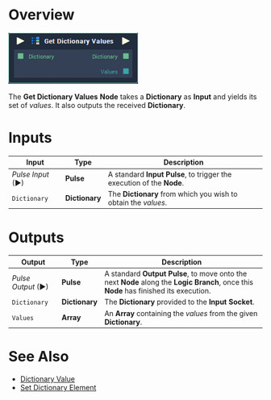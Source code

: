 # Overview

![The Get Dictionary Values Node.](../../.gitbook/assets/get-dictionary-values.png)

The **Get Dictionary Values** **Node** takes a **Dictionary** as **Input** and yields its set of _values_. It also outputs the received **Dictionary**.


# Inputs

|Input|Type|Description|
|---|---|---|
|*Pulse Input* (►)|**Pulse**|A standard **Input Pulse**, to trigger the execution of the **Node**.|
| `Dictionary` | **Dictionary** | The **Dictionary** from which you wish to obtain the _values_.|

# Outputs

|Output|Type|Description|
|---|---|---|
|*Pulse Output* (►)|**Pulse**|A standard **Output Pulse**, to move onto the next **Node** along the **Logic Branch**, once this **Node** has finished its execution.|
| `Dictionary` | **Dictionary** | The **Dictionary** provided to the **Input** **Socket**. |
| `Values` | **Array** | An **Array** containing the _values_ from the given **Dictionary**.|

# See Also

* [Dictionary Value](dictionary-value.md)
* [Set Dictionary Element](set-dictionary-element.md)


